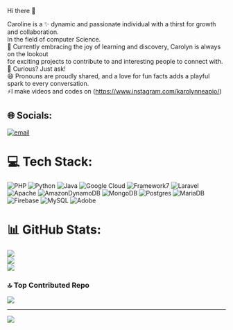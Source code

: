 Hi there 👋

Caroline is a ✨ dynamic and passionate individual with a thirst for growth and collaboration.<br/>
In the field of computer Science.<br/>
🌱 Currently embracing the joy of learning and discovery, Carolyn is always on the lookout <br/>
   for exciting projects to contribute to and interesting people to connect with.<br/>
💬 Curious? Just ask!<br/>
😄 Pronouns are proudly shared, and a love for fun facts adds a playful spark to every conversation.<br/>
⚡I make videos and codes on (https://www.instagram.com/karolynneapio/)


## 🌐 Socials:
[![email](https://img.shields.io/badge/Email-D14836?logo=gmail&logoColor=white)](mailto:carolineapio17@gmail.com) 

# 💻 Tech Stack:
![PHP](https://img.shields.io/badge/php-%23777BB4.svg?style=for-the-badge&logo=php&logoColor=white) ![Python](https://img.shields.io/badge/python-3670A0?style=for-the-badge&logo=python&logoColor=ffdd54) ![Java](https://img.shields.io/badge/java-%23ED8B00.svg?style=for-the-badge&logo=openjdk&logoColor=white) ![Google Cloud](https://img.shields.io/badge/GoogleCloud-%234285F4.svg?style=for-the-badge&logo=google-cloud&logoColor=white) ![Framework7](https://img.shields.io/badge/framework7-%23EE350F.svg?style=for-the-badge&logo=framework7&logoColor=white) ![Laravel](https://img.shields.io/badge/laravel-%23FF2D20.svg?style=for-the-badge&logo=laravel&logoColor=white) ![Apache](https://img.shields.io/badge/apache-%23D42029.svg?style=for-the-badge&logo=apache&logoColor=white) ![AmazonDynamoDB](https://img.shields.io/badge/Amazon%20DynamoDB-4053D6?style=for-the-badge&logo=Amazon%20DynamoDB&logoColor=white) ![MongoDB](https://img.shields.io/badge/MongoDB-%234ea94b.svg?style=for-the-badge&logo=mongodb&logoColor=white) ![Postgres](https://img.shields.io/badge/postgres-%23316192.svg?style=for-the-badge&logo=postgresql&logoColor=white) ![MariaDB](https://img.shields.io/badge/MariaDB-003545?style=for-the-badge&logo=mariadb&logoColor=white) ![Firebase](https://img.shields.io/badge/firebase-a08021?style=for-the-badge&logo=firebase&logoColor=ffcd34) ![MySQL](https://img.shields.io/badge/mysql-4479A1.svg?style=for-the-badge&logo=mysql&logoColor=white) ![Adobe](https://img.shields.io/badge/adobe-%23FF0000.svg?style=for-the-badge&logo=adobe&logoColor=white)
# 📊 GitHub Stats:
![](https://github-readme-stats.vercel.app/api?username=Carolynn17&theme=merko&hide_border=false&include_all_commits=false&count_private=false)<br/>
![](https://nirzak-streak-stats.vercel.app/?user=Carolynn17&theme=merko&hide_border=false)<br/>
![](https://github-readme-stats.vercel.app/api/top-langs/?username=Carolynn17&theme=merko&hide_border=false&include_all_commits=false&count_private=false&layout=compact)

### 🔝 Top Contributed Repo
![](https://github-contributor-stats.vercel.app/api?username=Carolynn17&limit=5&theme=dark&combine_all_yearly_contributions=true)

---
[![](https://visitcount.itsvg.in/api?id=Carolynn17&icon=0&color=0)](https://visitcount.itsvg.in)

<!-- Proudly created with GPRM ( https://gprm.itsvg.in ) -->



